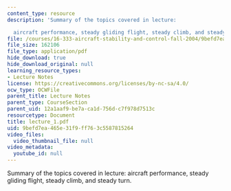 ```yaml
---
content_type: resource
description: 'Summary of the topics covered in lecture:

  aircraft performance, steady gliding flight, steady climb, and steady turn.'
file: /courses/16-333-aircraft-stability-and-control-fall-2004/9befd7ea465e31f9ff763c5587815264_lecture_1.pdf
file_size: 162106
file_type: application/pdf
hide_download: true
hide_download_original: null
learning_resource_types:
- Lecture Notes
license: https://creativecommons.org/licenses/by-nc-sa/4.0/
ocw_type: OCWFile
parent_title: Lecture Notes
parent_type: CourseSection
parent_uid: 12a1aaf9-be7a-ca1d-756d-c7f978d7513c
resourcetype: Document
title: lecture_1.pdf
uid: 9befd7ea-465e-31f9-ff76-3c5587815264
video_files:
  video_thumbnail_file: null
video_metadata:
  youtube_id: null
---
```

Summary of the topics covered in lecture:
aircraft performance, steady gliding flight, steady climb, and steady turn.
